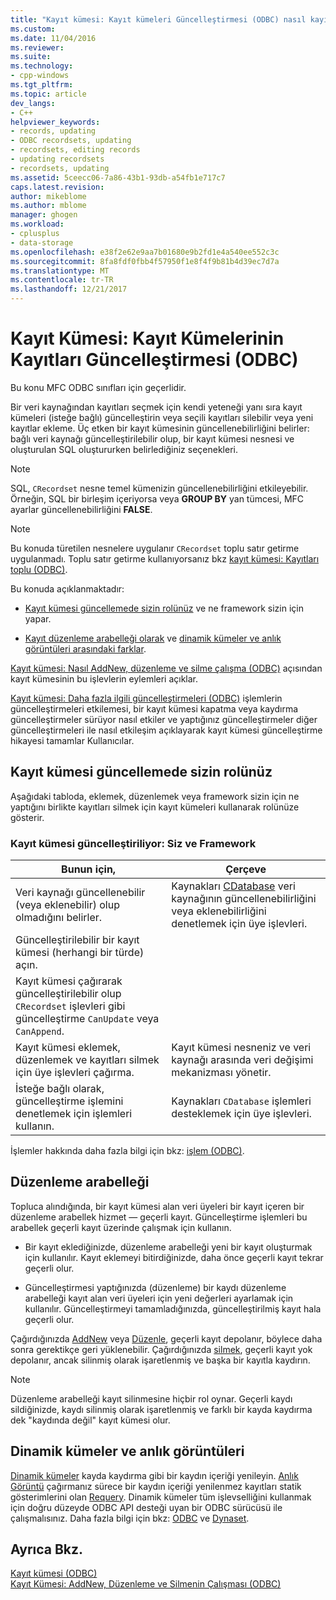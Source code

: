 ```yaml
---
title: "Kayıt kümesi: Kayıt kümeleri Güncelleştirmesi (ODBC) nasıl kayıtları. | Microsoft Docs"
ms.custom: 
ms.date: 11/04/2016
ms.reviewer: 
ms.suite: 
ms.technology:
- cpp-windows
ms.tgt_pltfrm: 
ms.topic: article
dev_langs:
- C++
helpviewer_keywords:
- records, updating
- ODBC recordsets, updating
- recordsets, editing records
- updating recordsets
- recordsets, updating
ms.assetid: 5ceecc06-7a86-43b1-93db-a54fb1e717c7
caps.latest.revision: 
author: mikeblome
ms.author: mblome
manager: ghogen
ms.workload:
- cplusplus
- data-storage
ms.openlocfilehash: e38f2e62e9aa7b01680e9b2fd1e4a540ee552c3c
ms.sourcegitcommit: 8fa8fdf0fbb4f57950f1e8f4f9b81b4d39ec7d7a
ms.translationtype: MT
ms.contentlocale: tr-TR
ms.lasthandoff: 12/21/2017
---
```

# <a name="recordset-how-recordsets-update-records-odbc"></a>Kayıt Kümesi: Kayıt Kümelerinin Kayıtları Güncelleştirmesi (ODBC)
Bu konu MFC ODBC sınıfları için geçerlidir.  
  
 Bir veri kaynağından kayıtları seçmek için kendi yeteneği yanı sıra kayıt kümeleri (isteğe bağlı) güncelleştirin veya seçili kayıtları silebilir veya yeni kayıtlar ekleme. Üç etken bir kayıt kümesinin güncellenebilirliğini belirler: bağlı veri kaynağı güncelleştirilebilir olup, bir kayıt kümesi nesnesi ve oluşturulan SQL oluştururken belirlediğiniz seçenekleri.  
  
> [!NOTE]
>  SQL, `CRecordset` nesne temel kümenizin güncellenebilirliğini etkileyebilir. Örneğin, SQL bir birleşim içeriyorsa veya **GROUP BY** yan tümcesi, MFC ayarlar güncellenebilirliğini **FALSE**.  
  
> [!NOTE]
>  Bu konuda türetilen nesnelere uygulanır `CRecordset` toplu satır getirme uygulanmadı. Toplu satır getirme kullanıyorsanız bkz [kayıt kümesi: Kayıtları toplu (ODBC)](../../data/odbc/recordset-fetching-records-in-bulk-odbc.md).  
  
 Bu konuda açıklanmaktadır:  
  
-   [Kayıt kümesi güncellemede sizin rolünüz](#_core_your_role_in_recordset_updating) ve ne framework sizin için yapar.  
  
-   [Kayıt düzenleme arabelleği olarak](#_core_the_edit_buffer) ve [dinamik kümeler ve anlık görüntüleri arasındaki farklar](#_core_dynasets_and_snapshots).  
  
 [Kayıt kümesi: Nasıl AddNew, düzenleme ve silme çalışma (ODBC)](../../data/odbc/recordset-how-addnew-edit-and-delete-work-odbc.md) açısından kayıt kümesinin bu işlevlerin eylemleri açıklar.  
  
 [Kayıt kümesi: Daha fazla ilgili güncelleştirmeleri (ODBC)](../../data/odbc/recordset-more-about-updates-odbc.md) işlemlerin güncelleştirmeleri etkilemesi, bir kayıt kümesi kapatma veya kaydırma güncelleştirmeler sürüyor nasıl etkiler ve yaptığınız güncelleştirmeler diğer güncelleştirmeleri ile nasıl etkileşim açıklayarak kayıt kümesi güncelleştirme hikayesi tamamlar Kullanıcılar.  
  
##  <a name="_core_your_role_in_recordset_updating"></a>Kayıt kümesi güncellemede sizin rolünüz  
 Aşağıdaki tabloda, eklemek, düzenlemek veya framework sizin için ne yaptığını birlikte kayıtları silmek için kayıt kümeleri kullanarak rolünüze gösterir.  
  
### <a name="recordset-updating-you-and-the-framework"></a>Kayıt kümesi güncelleştiriliyor: Siz ve Framework  
  
|Bunun için,|Çerçeve|  
|---------|-------------------|  
|Veri kaynağı güncellenebilir (veya eklenebilir) olup olmadığını belirler.|Kaynakları [CDatabase](../../mfc/reference/cdatabase-class.md) veri kaynağının güncellenebilirliğini veya eklenebilirliğini denetlemek için üye işlevleri.|  
|Güncelleştirilebilir bir kayıt kümesi (herhangi bir türde) açın.||  
|Kayıt kümesi çağırarak güncelleştirilebilir olup `CRecordset` işlevleri gibi güncelleştirme `CanUpdate` veya `CanAppend`.||  
|Kayıt kümesi eklemek, düzenlemek ve kayıtları silmek için üye işlevleri çağırma.|Kayıt kümesi nesneniz ve veri kaynağı arasında veri değişimi mekanizması yönetir.|  
|İsteğe bağlı olarak, güncelleştirme işlemini denetlemek için işlemleri kullanın.|Kaynakları `CDatabase` işlemleri desteklemek için üye işlevleri.|  
  
 İşlemler hakkında daha fazla bilgi için bkz: [işlem (ODBC)](../../data/odbc/transaction-odbc.md).  
  
##  <a name="_core_the_edit_buffer"></a>Düzenleme arabelleği  
 Topluca alındığında, bir kayıt kümesi alan veri üyeleri bir kayıt içeren bir düzenleme arabellek hizmet — geçerli kayıt. Güncelleştirme işlemleri bu arabellek geçerli kayıt üzerinde çalışmak için kullanın.  
  
-   Bir kayıt eklediğinizde, düzenleme arabelleği yeni bir kayıt oluşturmak için kullanılır. Kayıt eklemeyi bitirdiğinizde, daha önce geçerli kayıt tekrar geçerli olur.  
  
-   Güncelleştirmesi yaptığınızda (düzenleme) bir kaydı düzenleme arabelleği kayıt alan veri üyeleri için yeni değerleri ayarlamak için kullanılır. Güncelleştirmeyi tamamladığınızda, güncelleştirilmiş kayıt hala geçerli olur.  
  
 Çağırdığınızda [AddNew](../../mfc/reference/crecordset-class.md#addnew) veya [Düzenle](../../mfc/reference/crecordset-class.md#edit), geçerli kayıt depolanır, böylece daha sonra gerektikçe geri yüklenebilir. Çağırdığınızda [silmek](../../mfc/reference/crecordset-class.md#delete), geçerli kayıt yok depolanır, ancak silinmiş olarak işaretlenmiş ve başka bir kayıtla kaydırın.  
  
> [!NOTE]
>  Düzenleme arabelleği kayıt silinmesine hiçbir rol oynar. Geçerli kaydı sildiğinizde, kaydı silinmiş olarak işaretlenmiş ve farklı bir kayda kaydırma dek "kaydında değil" kayıt kümesi olur.  
  
##  <a name="_core_dynasets_and_snapshots"></a>Dinamik kümeler ve anlık görüntüleri  
 [Dinamik kümeler](../../data/odbc/dynaset.md) kayda kaydırma gibi bir kaydın içeriği yenileyin. [Anlık Görüntü](../../data/odbc/snapshot.md) çağırmanız sürece bir kaydın içeriği yenilenmez kayıtları statik gösterimlerini olan [Requery](../../mfc/reference/crecordset-class.md#requery). Dinamik kümeler tüm işlevselliğini kullanmak için doğru düzeyde ODBC API desteği uyan bir ODBC sürücüsü ile çalışmalısınız. Daha fazla bilgi için bkz: [ODBC](../../data/odbc/odbc-basics.md) ve [Dynaset](../../data/odbc/dynaset.md).  
  
## <a name="see-also"></a>Ayrıca Bkz.  
 [Kayıt kümesi (ODBC)](../../data/odbc/recordset-odbc.md)   
 [Kayıt Kümesi: AddNew, Düzenleme ve Silmenin Çalışması (ODBC)](../../data/odbc/recordset-how-addnew-edit-and-delete-work-odbc.md)